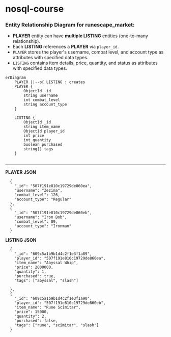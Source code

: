 # nosql-course

### Entity Relationship Diagram for runescape_market:
- **PLAYER** entity can have **multiple LISTING** entities (one-to-many relationship).
- Each **LISTING** references a **PLAYER** via `player_id`.
- `PLAYER` stores the player's username, combat level, and account type as attributes with specified data types.
- `LISTING` contains item details, price, quantity, and status as attributes with specified data types.

```mermaid
erDiagram
    PLAYER ||--o{ LISTING : creates
    PLAYER {
        ObjectId _id
        string username
        int combat_level
        string account_type
    }

    LISTING {
        ObjectId _id
        string item_name
        ObjectId player_id
        int price
        int quantity
        boolean purchased
        string[] tags
    }


```

---

**PLAYER JSON**

```
  {
    "_id": "507f191e810c19729de860ea",
    "username": "Zezima",
    "combat_level": 126,
    "account_type": "Regular"
  },
  {
    "_id": "507f191e810c19729de860eb",
    "username": "Iron Bob",
    "combat_level": 89,
    "account_type": "Ironman"
  }
```

**LISTING JSON**

```
  {
    "_id": "609c5a1b9b1d4c2f1e3f1a89",
    "player_id": "507f191e810c19729de860ea",
    "item_name": "Abyssal Whip",
    "price": 2000000,
    "quantity": 1,
    "purchased": true,
    "tags": ["abyssal", "slash"]

  },
  {
    "_id": "609c5a1b9b1d4c2f1e3f1a90",
    "player_id": "507f191e810c19729de860eb",
    "item_name": "Rune Scimitar",
    "price": 15000,
    "quantity": 2,
    "purchased": false,
    "tags": ["rune", "scimitar", "slash"]
  }
```
